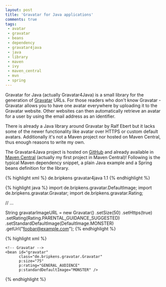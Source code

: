 ```yaml
---
layout: post
title: 'Gravatar for Java applications'
comments: true
tags:
 - avatar
 - gravatar
 - beans
 - dependency
 - gravatar4java
 - java
 - library
 - maven
 - ivy
 - maven_central
 - mvn
 - spring
---
```



Gravatar for Java (actually Gravatar4Java) is a small library for the generation
of <a title="Gravatar website" href="http://gravatar.com/">Gravatar</a> URLs.
For those readers who don't know Gravatar - Gravatar allows you to have one
avatar everywhere by uploading it to the Gravatar website. Other websites can
then automatically retrieve an avatar for a user by using the email address as
an identifier.

There is already a Java library around Gravatar by Ralf Ebert but it lacks some
of the newer functionality like avatar over HTTPS or custom default avatars.
Additionally it's not a Maven project nor hosted on Maven Central, thus enough
reasons to write my own.

The Gravatar4Java project is hosted on <a title="See the Gravatar4Java project on GitHub" href="https://github.com/bripkens/Gravatar4Java">GitHub</a> and already available in <a title="The Gravatar4Java project in Maven Central" href="http://search.maven.org/#search%7Cga%7C1%7Ca%3A%22gravatar4java%22%20g%3A%22de.bripkens%22">Maven Central</a> (actually my first project in Maven Central)! Following is the typical Maven dependency snippet, a plain Java example and a Spring beans definition for the library.

{% highlight xml %}
<dependency>
  <groupId>de.bripkens</groupId>
  <artifactId>gravatar4java</artifactId>
  <version>1.1</version>
</dependency>
{% endhighlight %}

{% highlight java %}
import de.bripkens.gravatar.DefaultImage;
import de.bripkens.gravatar.Gravatar;
import de.bripkens.gravatar.Rating;

// ...

String gravatarImageURL = new Gravatar()
    .setSize(50)
    .setHttps(true)
    .setRating(Rating.PARENTAL_GUIDANCE_SUGGESTED)
    .setStandardDefaultImage(DefaultImage.MONSTER)
    .getUrl("foobar@example.com");</pre>
{% endhighlight %}

{% highlight xml %}
<?xml version="1.0" encoding="UTF-8"?>
<beans xmlns="http://www.springframework.org/schema/beans"
       xmlns:p="http://www.springframework.org/schema/p">

    <!-- Gravatar -->
    <bean id="gravatar"
          class="de.bripkens.gravatar.Gravatar"
          p:size="75"
          p:rating="GENERAL_AUDIENCE"
          p:standardDefaultImage="MONSTER" />

</beans>
{% endhighlight %}